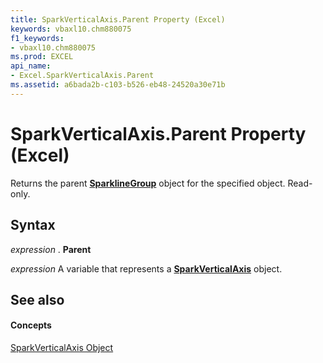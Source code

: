 ```yaml
---
title: SparkVerticalAxis.Parent Property (Excel)
keywords: vbaxl10.chm880075
f1_keywords:
- vbaxl10.chm880075
ms.prod: EXCEL
api_name:
- Excel.SparkVerticalAxis.Parent
ms.assetid: a6bada2b-c103-b526-eb48-24520a30e71b
---
```



# SparkVerticalAxis.Parent Property (Excel)

Returns the parent  **[SparklineGroup](sparklinegroup-object-excel.md)** object for the specified object. Read-only.


## Syntax

 _expression_ . **Parent**

 _expression_ A variable that represents a **[SparkVerticalAxis](sparkverticalaxis-object-excel.md)** object.


## See also


#### Concepts


[SparkVerticalAxis Object](sparkverticalaxis-object-excel.md)

